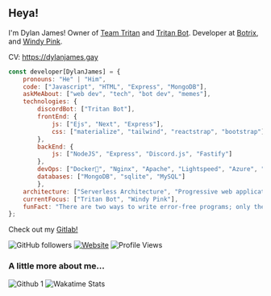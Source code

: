 <h2>Heya!</h2>
<p>I'm Dylan James! Owner of <a href="https://gitlab.com/team-tritan">Team Tritan</a> and <a href='https://github.com/dylanjamesdev/tritan-bot'>Tritan Bot</a>. Developer at <a href='https://github.com/botrixlist'>Botrix</a>, and <a href='https://windy.pink'>Windy Pink</a>.</p>


<p>CV: <a href='https://dylanjames.gay'>https://dylanjames.gay</a>

```javascript
const developer[DylanJames] = {
    pronouns: "He" | "Him",
    code: ["Javascript", "HTML", "Express", "MongoDB"],
    askMeAbout: ["web dev", "tech", "bot dev", "memes"],
    technologies: {
        discordBot: ["Tritan Bot"],
        frontEnd: {
            js: ["Ejs", "Next", "Express"],
            css: ["materialize", "tailwind", "reactstrap", "bootstrap"]
        },
        backEnd: {
            js: ["NodeJS", "Express", "Discord.js", "Fastify"]
        },
        devOps: ["Docker🐳", "Nginx", "Apache", "Lightspeed", "Azure", "AWS"],
        databases: ["MongoDB", "sqlite", "MySQL"]
        },
    architecture: ["Serverless Architecture", "Progressive web applications", "Single page applications", "Nodejs Developments],
    currentFocus: ["Tritan Bot", "Windy Pink"],
    funFact: "There are two ways to write error-free programs; only the third one works"
};
```

<p> Check out my <a href='https://gitlab.com/team-tritan'>Gitlab!</a>

![GitHub followers](https://img.shields.io/github/followers/dylanjamesdev?label=Follow&style=social)
[![Website](https://img.shields.io/badge/Website-46a2f1.svg?&style=flat-square&logo=Google-Chrome&logoColor=white&link=https://tritan.gg)](https://tritan.gg/)
![Profile Views](https://komarev.com/ghpvc/?username=dylanjamesdev)

### A little more about me...  
![Github 1](https://github-readme-stats.vercel.app/api?username=DylanJamesDev&show_icons=true)
![Wakatime Stats](https://github-readme-stats.vercel.app/api/wakatime?username=dylanjamesdev&theme=dark&custom_title=Weekly+Stats)
